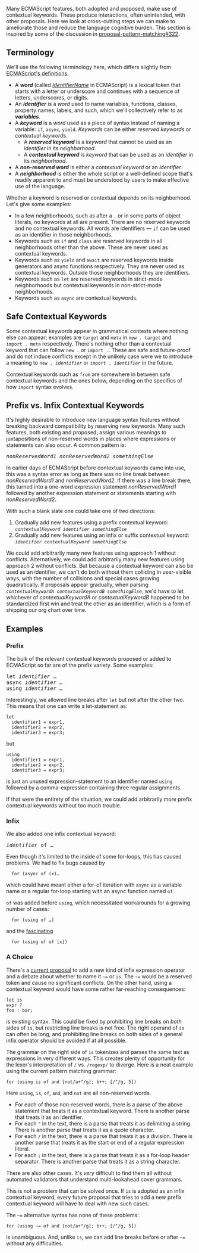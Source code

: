 Many ECMAScript features, both adopted and proposed, make use of contextual keywords.  These produce interactions, often unintended, with other proposals.
Here we look at cross-cutting steps we can make to ameliorate those and reduce the language cognitive burden.
This section is inspired by some of the discussion in [proposal-pattern-matching#322](https://github.com/tc39/proposal-pattern-matching/issues/322).

## Terminology

We'll use the following terminology here, which differs slightly from [ECMAScript's definitions](https://tc39.es/ecma262/#sec-keywords-and-reserved-words).
* A ***word*** (called [*IdentifierName*](https://tc39.es/ecma262/#prod-IdentifierName) in ECMAScript) is a lexical token that starts with a letter or underscore and continues with a sequence of letters, underscores, or digits.
* An ***identifier*** is a *word* used to name variables, functions, classes, property names, labels, and such, which we'll collectively refer to as ***variables***.
* A ***keyword*** is a *word* used as a piece of syntax instead of naming a variable: `if`, `async`, `yield`. *Keywords* can be either *reserved keywords* or *contextual keywords*.
  * A ***reserved keyword*** is a *keyword* that cannot be used as an *identifier* in its *neighborhood*.
  * A ***contextual keyword*** is *keyword* that can be used as an *identifier* in its *neighborhood*.
* A ***non-reserved word*** is either a *contextual keyword* or an *identifier*.
* A ***neighborhood*** is either the whole script or a well-defined scope that's readily apparent to and must be understood by users to make effective use of the language.

Whether a keyword is reserved or contextual depends on its neighborhood. Let's give some examples:
* In a few neighborhoods, such as after a `.` or in some parts of object literals, no keywords at all are present.  There are no reserved keywords and no contextual keywords.  All words are identifiers — `if` can be used as an identifier in those neighborhoods. 
* Keywords such as `if` and `class` are reserved keywords in all neighborhoods other than the above. These are never used as contextual keywords.
* Keywords such as `yield` and `await` are reserved keywords inside generators and async functions respectively.  They are never used as contextual keywords.  Outside those neighborhoods they are identifiers.
* Keywords such as `let` are reserved keywords in strict-mode neighborhoods but contextual keywords in non-strict-mode neighborhoods.
* Keywords such as `async` are contextual keywords.

## Safe Contextual Keywords

Some contextual keywords appear in grammatical contexts where nothing else can appear; examples are `target` and `meta` in `new . target` and `import . meta` respectively. There's nothing other than a contextual keyword that can follow `new .` or `import .`.  These are safe and future-proof and do not induce conflicts except in the unlikely case were we to introduce a meaning to <code>new . *identifier*</code> or <code>import . *identifier*</code> in the future.

Contextual keywords such as `from` are somewhere in between safe contextual keywords and the ones below, depending on the specifics of how `import` syntax evolves.

## Prefix vs. Infix Contextual Keywords

It's highly desirable to introduce new language syntax features without breaking backward compatibility by reserving new keywords.  Many such features, both existing and proposed, assign various meanings to juxtapositions of non-reserved words in places where expressions or statements can also occur.  A common pattern is:

<pre>
<i>nonReservedWord1</i> <i>nonReservedWord2</i> <i>somethingElse</i>
</pre>

In earlier days of ECMAScript before contextual keywords came into use, this was a syntax error as long as there was no line break between *nonReservedWord1* and *nonReservedWord2*. If there was a line break there, this turned into a one-word expression statement *nonReservedWord1* followed by another expression statement or statements starting with *nonReservedWord2*.

With such a blank slate one could take one of two directions:

1. Gradually add new features using a prefix contextual keyword: <code><i>contextualKeyword</i> <i>identifier</i> <i>somethingElse</i></code>
2. Gradually add new features using an infix or suffix contextual keyword: <code><i>identifier</i> <i>contextualKeyword</i> <i>somethingElse</i></code>

We could add arbitrarily many new features using approach 1 without conflicts.  Alternatively, we could add arbitrarily many new features using approach 2 without conflicts.  But because a contextual keyword can also be used as an identifier, we can't do both without them colliding in user-visible ways, with the number of collisions and special cases growing quadratically.  If proposals appear gradually, when parsing <code><i>contextualKeywordA</i> <i>contextualKeywordB</i> <i>somethingElse</i></code>, we'd have to let whichever of *contextualKeywordA* or *contextualKeywordB* happened to be standardized first win and treat the other as an identifier, which is a form of shipping our org chart over time.

## Examples

### Prefix

The bulk of the relevant contextual keywords proposed or added to ECMAScript so far are of the prefix variety.  Some examples:

<pre>
let <i>identifier</i> …
async <i>identifier</i> …
using <i>identifier</i> …
</pre>

Interestingly, we allowed line breaks after `let` but not after the other two.  This means that one can write a let-statement as:

```
let
  identifier1 = expr1,
  identifier2 = expr2,
  identifier3 = expr3;
```

but 

```
using
  identifier1 = expr1,
  identifier2 = expr2,
  identifier3 = expr3;
```

is just an unused expression-statement to an identifier named `using` followed by a comma-expression containing three regular assignments.

If that were the entirety of the situation, we could add arbitrarily more prefix contextual keywords without too much trouble.

### Infix

We also added one infix contextual keyword:

<pre>
<i>identifier</i> of …
</pre>

Even though it's limited to the inside of some for-loops, this has caused problems.  We had to fix bugs caused by

```
  for (async of (x)…
```

which could have meant either a for-of iteration with `async` as a variable name or a regular for-loop starting with an async function named `of`.

`of` was added before `using`, which necessitated workarounds for a growing number of cases:

```
  for (using of …)
```

and the [fascinating](https://github.com/tc39/proposal-explicit-resource-management/issues/107)

```
  for (using of of [x])
```

### A Choice

There's a [current proposal](https://github.com/tc39/proposal-pattern-matching) to add a new kind of infix expression operator and a debate about whether to name it `~=` or `is`.
The `~=` would be a reserved token and cause no significant conflicts.  On the other hand, using a contextual keyword would have some rather far-reaching consequences:

```
let is
expr ?
foo : bar;
```

is existing syntax.  This could be fixed by prohibiting line breaks on *both* sides of `is`, but restricting line breaks is not free.  The right operand of `is` can often be long, and prohibiting line breaks on both sides of
a general infix operator should be avoided if at all possible.

The grammar on the right side of `is` tokenizes and parses the same text as expressions in very different ways.  This creates plenty of opportunity for the lexer's interpretation of `/` vs. `/regexp/` to diverge.
Here is a neat example using the current pattern matching grammar:

```
for (using is of and [not/a+"/g]; b++; [/"/g, 5])
```

Here `using`, `is`, `of`, `and`, and `not` are all non-reserved words.

* For each of those non-reserved words, there is a parse of the above statement that treats it as a contextual keyword.  There is another parse that treats it as an identifier.
* For each `"` in the text, there is a parse that treats it as delimiting a string.  There is another parse that treats it as a quote character.
* For each `/` in the text, there is a parse that treats it as a division.  There is another parse that treats it as the start or end of a regular expression literal.
* For each `;` in the text, there is a parse that treats it as a for-loop header separator.  There is another parse that treats it as a string character.

There are also other cases.  It's *very* difficult to find them all without automated validators that understand multi-lookahead cover grammars.

This is not a problem that can be solved once.  If `is` is adopted as an infix contextual keyword, every future proposal that tries to add a new prefix contextual keyword will have to deal with new such cases.

The `~=` alternative syntax has none of these problems:

```
for (using ~= of and [not/a+"/g]; b++; [/"/g, 5])
```

is unambiguous.  And, unlike `is`, we can add line breaks before or after `~=` without any difficulties.
